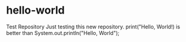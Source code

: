 # hello-world
Test Repository
Just testing this new repository.
print("Hello, World!) is better than System.out.println("Hello, World");
